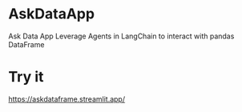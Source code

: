 # AskDataApp
Ask Data App Leverage Agents in LangChain to interact with pandas DataFrame

# Try it
https://askdataframe.streamlit.app/
